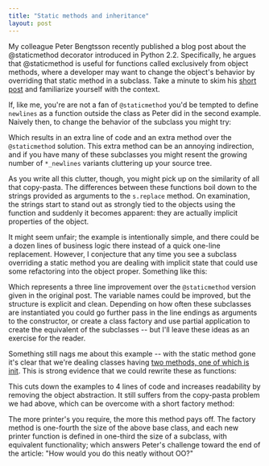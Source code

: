 ```yaml
---
title: "Static methods and inheritance"
layout: post
---
```


My colleague Peter Bengtsson recently published a blog post about the @staticmethod decorator introduced in Python 2.2. Specifically, he argues that @staticmethod is useful for functions called exclusively from object methods, where a developer may want to change the object's behavior by overriding that static method in a subclass. Take a minute to skim his [short post](http://www.peterbe.com/plog/newfound-love-of-staticmethod) and familiarize yourself with the context.

If, like me, you're are not a fan of `@staticmethod` you'd be tempted to define `newlines` as a function outside the class as Peter did in the second example. Naively then, to change the behavior of the subclass you might try:

<script src="https://gist.github.com/3037143.js"> </script>

Which results in an extra line of code and an extra method over the `@staticmethod` solution. This extra method can be an annoying indirection, and if you have many of these subclasses you might resent the growing number of `*_newlines` variants cluttering up your source tree.

As you write all this clutter, though, you might pick up on the similarity of all that copy-pasta. The differences between these functions boil down to the strings provided as arguments to the `s.replace` method. On examination, the strings start to stand out as strongly tied to the objects using the function and suddenly it becomes apparent: they are actually implicit properties of the object.

It might seem unfair; the example is intentionally simple, and there could be a dozen lines of business logic there instead of a quick one-line replacement. However, I conjecture that any time you see a subclass overriding a static method you are dealing with implicit state that could use some refactoring into the object proper. Something like this:

<script src="https://gist.github.com/3037146.js"> </script>

Which represents a three line improvement over the `@staticmethod` version given in the original post. The variable names could be improved, but the structure is explicit and clean. Depending on how often these subclasses are instantiated you could go further pass in the line endings as arguments to the constructor, or create a class factory and use partial application to create the equivalent of the subclasses -- but I'll leave these ideas as an exercise for the reader.

Something still nags me about this example -- with the static method gone it's clear that we're dealing classes having [two methods, one of which is init](http://pyvideo.org/video/880/stop-writing-classes). This is strong evidence that we could rewrite these as functions:

<script src="https://gist.github.com/3037147.js"> </script>

This cuts down the examples to 4 lines of code and increases readability by removing the object abstraction. It still suffers from the copy-pasta problem we had above, which can be overcome with a short factory method:

<script src="https://gist.github.com/3037148.js"> </script>

The more printer's you require, the more this method pays off. The factory method is one-fourth the size of the above base class, and each new printer function is defined in one-third the size of a subclass, with equivalent functionality; which answers Peter's challenge toward the end of the article: "How would you do this neatly without OO?"
